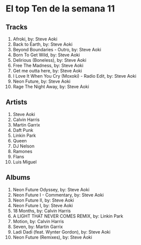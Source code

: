 # El top Ten de la semana 11

## Tracks
1. Afroki, by: Steve Aoki
1. Back to Earth, by: Steve Aoki
1. Beyond Boundaries - Outro, by: Steve Aoki
1. Born To Get Wild, by: Steve Aoki
1. Delirious (Boneless), by: Steve Aoki
1. Free The Madness, by: Steve Aoki
1. Get me outta here, by: Steve Aoki
1. I Love It When You Cry (Moxoki) - Radio Edit, by: Steve Aoki
1. Neon Future, by: Steve Aoki
1. Rage The Night Away, by: Steve Aoki

## Artists
1. Steve Aoki
1. Calvin Harris
1. Martin Garrix
1. Daft Punk
1. Linkin Park
1. Queen
1. DJ Nelson
1. Ramones
1. Flans
1. Luis Miguel

## Albums
1. Neon Future Odyssey, by: Steve Aoki
1. Neon Future I - Commentary, by: Steve Aoki
1. Neon Future II, by: Steve Aoki
1. Neon Future I, by: Steve Aoki
1. 18 Months, by: Calvin Harris
1. A LIGHT THAT NEVER COMES REMIX, by: Linkin Park
1. Motion, by: Calvin Harris
1. Seven, by: Martin Garrix
1. Ladi Dadi (feat. Wynter Gordon), by: Steve Aoki
1. Neon Future (Remixes), by: Steve Aoki
